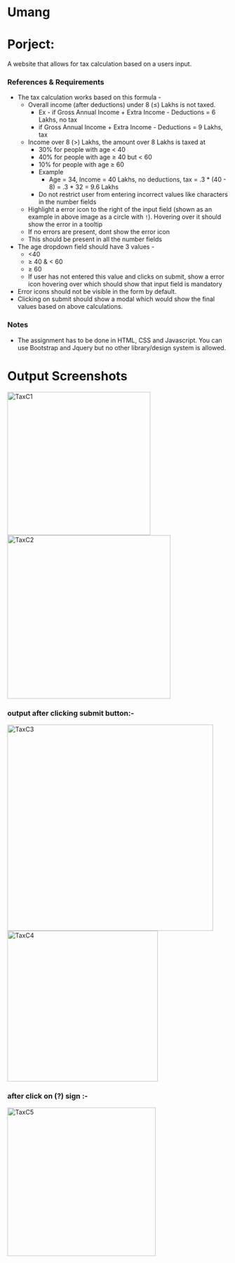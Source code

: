 # Umang
# Porject:
 A website that allows for tax calculation based on a users input.
### References & Requirements

- The tax calculation works based on this formula -
    - Overall income (after deductions) under 8 (≤) Lakhs is not taxed.
        - Ex - if Gross Annual Income + Extra Income - Deductions =  6 Lakhs, no tax
        - if Gross Annual Income + Extra Income - Deductions =  9 Lakhs, tax
    - Income over 8 (>) Lakhs, the amount over 8 Lakhs is taxed at
        - 30% for people with age < 40
        - 40% for people with age ≥ 40 but < 60
        - 10% for people with age ≥ 60
        - Example
            - Age = 34, Income = 40 Lakhs, no deductions, tax = .3 * (40 - 8) = .3 * 32 = 9.6 Lakhs
      - Do not restrict user from entering incorrect values like characters in the number fields
    - Highlight a error icon to the right of the input field (shown as an example in above image as a circle with `!`). Hovering over it should show the error in a tooltip
    - If no errors are present, dont show the error icon
    - This should be present in all the number fields
- The age dropdown field should have 3 values -
    - <40
    - ≥ 40 & < 60
    - ≥ 60
    - If user has not entered this value and clicks on submit, show a error icon hovering over which should show that input field is mandatory
- Error icons should not be visible in the form by default.
- Clicking on submit should show a modal which would show the final values based on above calculations.

### Notes

- The assignment has to be done in HTML, CSS and Javascript. You can use Bootstrap and Jquery but no other library/design system is allowed.

# Output Screenshots

<img width="326" alt="TaxC1" src="https://github.com/umangsharma5411/Umang/assets/166703900/ce3967e2-d81f-4707-aee4-7ff234a727d0">



<img width="372" alt="TaxC2" src="https://github.com/umangsharma5411/Umang/assets/166703900/a8029243-1ae0-414d-8e70-87985137d1c5">


### output after clicking submit button:-
<img width="469" alt="TaxC3" src="https://github.com/umangsharma5411/Umang/assets/166703900/5011c128-c91e-4a71-b6b4-355c48567bd4">




<img width="343" alt="TaxC4" src="https://github.com/umangsharma5411/Umang/assets/166703900/c70f1c20-95d8-4087-be1b-e310c6c7f7b8">

### after click on (?) sign :-
<img width="338" alt="TaxC5" src="https://github.com/umangsharma5411/Umang/assets/166703900/36b82c94-11eb-45af-9d20-cfeccaf55c93">
